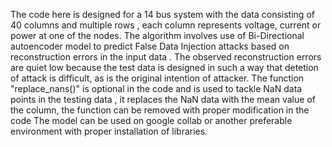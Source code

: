 The code here is designed for a  14 bus system with the data consisting of 40 columns and multiple rows , each column represents voltage, current or power at one of the nodes. 
The algorithm involves use of Bi-Directional autoencoder model to predict False Data Injection attacks based on reconstruction errors in the input data .
The  observed reconstruction errors are quiet low because the test data is designed in such a way that detetion of attack is difficult, as is the original intention of attacker.
The function "replace_nans()" is optional in the code and is used to tackle NaN data points in the testing data , it replaces the NaN data with the mean value of the column, the function can be removed with proper modification in the code 
The model can be used on google collab or another preferable environment with proper installation of libraries.
